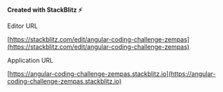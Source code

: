 **Created with StackBlitz ⚡️**

Editor URL

[https://stackblitz.com/edit/angular-coding-challenge-zempas](https://stackblitz.com/edit/angular-coding-challenge-zempas)

Application URL

[https://angular-coding-challenge-zempas.stackblitz.io](https://angular-coding-challenge-zempas.stackblitz.io)
